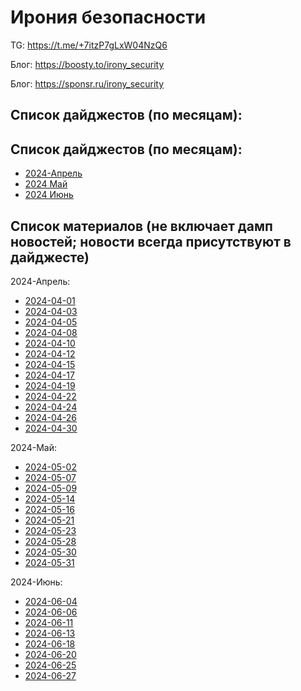 # Ирония безопасности

TG: https://t.me/+7itzP7gLxW04NzQ6

Блог: https://boosty.to/irony_security

Блог: https://sponsr.ru/irony_security



## Список дайджестов (по месяцам):

## Список дайджестов (по месяцам):
- [2024-Апрель](2024-05-02/Irony%20Security.%20Digest.%202024-04.pdf)
- [2024 Май](2024-05-31/Irony%20Security.%20Digest.%202024-05.%20Level%23Pro.pdf)
- [2024 Июнь](2024-06-27/Irony%20Security.%20Digest.%202024-06.pdf)



## Список материалов (не включает дамп новостей; новости всегда присутствуют в дайджесте)

2024-Апрель:
- [2024-04-01](2024-04-01/README.md)
- [2024-04-03](2024-04-03/README.md)
- [2024-04-05](2024-04-05/README.md)
- [2024-04-08](2024-04-08/README.md)
- [2024-04-10](2024-04-10/README.md)
- [2024-04-12](2024-04-12/README.md)
- [2024-04-15](2024-04-15/README.md)
- [2024-04-17](2024-04-17/README.md)
- [2024-04-19](2024-04-19/README.md)
- [2024-04-22](2024-04-22/README.md)
- [2024-04-24](2024-04-24/README.md)
- [2024-04-26](2024-04-26/README.md)
- [2024-04-30](2024-04-30/README.md)


2024-Май:
- [2024-05-02](2024-05-02/README.md)
- [2024-05-07](2024-05-07/README.md)
- [2024-05-09](2024-05-09/README.md)
- [2024-05-14](2024-05-14/README.md)
- [2024-05-16](2024-05-16/README.md)
- [2024-05-21](2024-05-21/README.md)
- [2024-05-23](2024-05-23/README.md)
- [2024-05-28](2024-05-28/README.md)
- [2024-05-30](2024-05-30/README.md)
- [2024-05-31](2024-05-31/README.md)


2024-Июнь:
- [2024-06-04](2024-06-04/README.md)
- [2024-06-06](2024-06-06/README.md)
- [2024-06-11](2024-06-11/README.md)
- [2024-06-13](2024-06-13/README.md)
- [2024-06-18](2024-06-18/README.md)
- [2024-06-20](2024-06-20/README.md)
- [2024-06-25](2024-06-25/README.md)
- [2024-06-27](2024-06-27/README.md)


